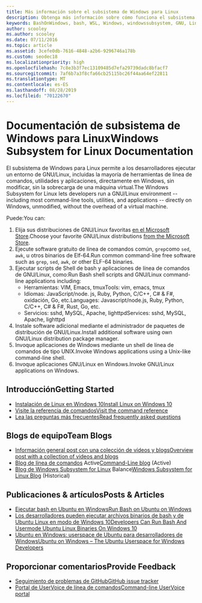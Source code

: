 ```yaml
---
title: Más información sobre el subsistema de Windows para Linux
description: Obtenga más información sobre cómo funciona el subsistema de Windows para Linux.
keywords: BashOnWindows, bash, WSL, Windows, windowssubsystem, GNU, Linux
author: scooley
ms.author: scooley
ms.date: 07/11/2016
ms.topic: article
ms.assetid: 3cefe0db-7616-4848-a2b6-9296746a178b
ms.custom: seodec18
ms.localizationpriority: high
ms.openlocfilehash: 7c8e3b3f7ec13109485d7efa29739dadc8bfacf7
ms.sourcegitcommit: 7af6b7a3f8cfa66cb25115bc26f44aa64ef22811
ms.translationtype: MT
ms.contentlocale: es-ES
ms.lasthandoff: 08/28/2019
ms.locfileid: "70122670"
---
```

# <a name="windows-subsystem-for-linux-documentation"></a><span data-ttu-id="64a36-104">Documentación de subsistema de Windows para Linux</span><span class="sxs-lookup"><span data-stu-id="64a36-104">Windows Subsystem for Linux Documentation</span></span>

<span data-ttu-id="64a36-105">El subsistema de Windows para Linux permite a los desarrolladores ejecutar un entorno de GNU/Linux, incluidas la mayoría de herramientas de línea de comandos, utilidades y aplicaciones, directamente en Windows, sin modificar, sin la sobrecarga de una máquina virtual.</span><span class="sxs-lookup"><span data-stu-id="64a36-105">The Windows Subsystem for Linux lets developers run a GNU/Linux environment -- including most command-line tools, utilities, and applications -- directly on Windows, unmodified, without the overhead of a virtual machine.</span></span>  

<span data-ttu-id="64a36-106">Puede:</span><span class="sxs-lookup"><span data-stu-id="64a36-106">You can:</span></span>

1. <span data-ttu-id="64a36-107">Elija sus distribuciones de GNU/Linux favoritas [en el Microsoft Store](https://aka.ms/wslstore).</span><span class="sxs-lookup"><span data-stu-id="64a36-107">Choose your favorite GNU/Linux distributions [from the Microsoft Store](https://aka.ms/wslstore).</span></span>
1. <span data-ttu-id="64a36-108">Ejecute software gratuito de línea de comandos común, `grep`como `sed`, `awk`, u otros binarios de Elf-64.</span><span class="sxs-lookup"><span data-stu-id="64a36-108">Run common command-line free software such as `grep`, `sed`, `awk`, or other ELF-64 binaries.</span></span> 
1. <span data-ttu-id="64a36-109">Ejecutar scripts de Shell de bash y aplicaciones de línea de comandos de GNU/Linux, como:</span><span class="sxs-lookup"><span data-stu-id="64a36-109">Run Bash shell scripts and GNU/Linux command-line applications including:</span></span>  
    * <span data-ttu-id="64a36-110">Herramientas: VIM, Emacs, tmux</span><span class="sxs-lookup"><span data-stu-id="64a36-110">Tools: vim, emacs, tmux</span></span>
    * <span data-ttu-id="64a36-111">Idiomas: JavaScript/node. js, Ruby, Python, C/C++, C# & F#, oxidación, Go, etc.</span><span class="sxs-lookup"><span data-stu-id="64a36-111">Languages: Javascript/node.js, Ruby, Python, C/C++, C# & F#, Rust, Go, etc.</span></span>
    * <span data-ttu-id="64a36-112">Servicios: sshd, MySQL, Apache, lighttpd</span><span class="sxs-lookup"><span data-stu-id="64a36-112">Services: sshd, MySQL, Apache, lighttpd</span></span>
1. <span data-ttu-id="64a36-113">Instale software adicional mediante el administrador de paquetes de distribución de GNU/Linux.</span><span class="sxs-lookup"><span data-stu-id="64a36-113">Install additional software using own GNU/Linux distribution package manager.</span></span>
1. <span data-ttu-id="64a36-114">Invoque aplicaciones de Windows mediante un shell de línea de comandos de tipo UNIX.</span><span class="sxs-lookup"><span data-stu-id="64a36-114">Invoke Windows applications using a Unix-like command-line shell.</span></span>
1. <span data-ttu-id="64a36-115">Invoque aplicaciones GNU/Linux en Windows.</span><span class="sxs-lookup"><span data-stu-id="64a36-115">Invoke GNU/Linux applications on Windows.</span></span>

## <a name="getting-started"></a><span data-ttu-id="64a36-116">Introducción</span><span class="sxs-lookup"><span data-stu-id="64a36-116">Getting Started</span></span>

* [<span data-ttu-id="64a36-117">Instalación de Linux en Windows 10</span><span class="sxs-lookup"><span data-stu-id="64a36-117">Install Linux on Windows 10</span></span>](install-win10.md)
* [<span data-ttu-id="64a36-118">Visite la referencia de comandos</span><span class="sxs-lookup"><span data-stu-id="64a36-118">Visit the command reference</span></span>](reference.md)
* [<span data-ttu-id="64a36-119">Lea las preguntas más frecuentes</span><span class="sxs-lookup"><span data-stu-id="64a36-119">Read frequently asked questions</span></span>](faq.md)

## <a name="team-blogs"></a><span data-ttu-id="64a36-120">Blogs de equipo</span><span class="sxs-lookup"><span data-stu-id="64a36-120">Team Blogs</span></span>
*  [<span data-ttu-id="64a36-121">Información general post con una colección de vídeos y blogs</span><span class="sxs-lookup"><span data-stu-id="64a36-121">Overview post with a collection of videos and blogs</span></span>](https://blogs.msdn.microsoft.com/commandline/learn-about-windows-console-and-windows-subsystem-for-linux-wsl/)
* <span data-ttu-id="64a36-122">[Blog de línea de comandos](https://blogs.msdn.microsoft.com/commandline/) Active</span><span class="sxs-lookup"><span data-stu-id="64a36-122">[Command-Line blog](https://blogs.msdn.microsoft.com/commandline/) (Active)</span></span>
* <span data-ttu-id="64a36-123">[Blog de Windows Subsystem for Linux](https://blogs.msdn.microsoft.com/wsl/) Balance</span><span class="sxs-lookup"><span data-stu-id="64a36-123">[Windows Subsystem for Linux Blog](https://blogs.msdn.microsoft.com/wsl/) (Historical)</span></span>

## <a name="posts--articles"></a><span data-ttu-id="64a36-124">Publicaciones & artículos</span><span class="sxs-lookup"><span data-stu-id="64a36-124">Posts & Articles</span></span>
* [<span data-ttu-id="64a36-125">Ejecutar bash en Ubuntu en Windows</span><span class="sxs-lookup"><span data-stu-id="64a36-125">Run Bash on Ubuntu on Windows</span></span>](https://blogs.windows.com/buildingapps/2016/03/30/run-bash-on-ubuntu-on-windows/)
* [<span data-ttu-id="64a36-126">Los desarrolladores pueden ejecutar archivos binarios de bash y de Ubuntu Linux en modo de Windows 10</span><span class="sxs-lookup"><span data-stu-id="64a36-126">Developers Can Run Bash And Usermode Ubuntu Linux Binaries On Windows 10</span></span>](https://www.hanselman.com/blog/DevelopersCanRunBashShellAndUsermodeUbuntuLinuxBinariesOnWindows10.aspx)
* [<span data-ttu-id="64a36-127">Ubuntu en Windows: userspace de Ubuntu para desarrolladores de Windows</span><span class="sxs-lookup"><span data-stu-id="64a36-127">Ubuntu on Windows – The Ubuntu Userspace for Windows Developers</span></span>](https://insights.ubuntu.com/2016/03/30/ubuntu-on-windows-the-ubuntu-userspace-for-windows-developers/) 

## <a name="provide-feedback"></a><span data-ttu-id="64a36-128">Proporcionar comentarios</span><span class="sxs-lookup"><span data-stu-id="64a36-128">Provide Feedback</span></span>
* [<span data-ttu-id="64a36-129">Seguimiento de problemas de GitHub</span><span class="sxs-lookup"><span data-stu-id="64a36-129">GitHub issue tracker</span></span>](https://github.com/Microsoft/BashOnWindows/issues)
* [<span data-ttu-id="64a36-130">Portal de UserVoice de línea de comandos</span><span class="sxs-lookup"><span data-stu-id="64a36-130">Command-line UserVoice portal</span></span>](https://wpdev.uservoice.com/forums/266908-command-prompt-console-bash-on-ubuntu-on-windo/category/161892-bash)

